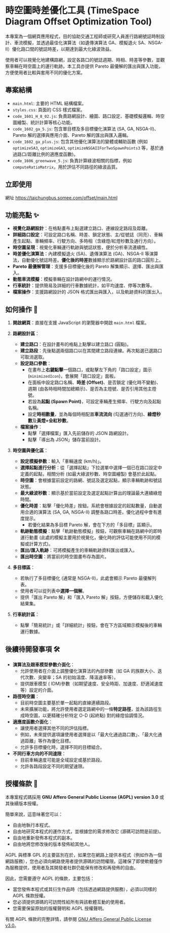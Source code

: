 # 時空圖時差優化工具 (TimeSpace Diagram Offset Optimization Tool)

本專案為一個網頁應用程式，目的協助交通工程師或研究人員進行路網號誌時制設計、車流模擬，並透過最佳化演算法（如遺傳演算法 GA、模擬退火 SA、NSGA-II）優化路口間的號誌時差，以期達到最大化綠波效益。

使用者可以視覺化地建構路網，設定各路口的號誌週期、時相、時差等參數，並觀察車輛在時空圖上的運行軌跡。本工具亦提供 Pareto 最優解的匯出與匯入功能，方便使用者比較與套用不同的優化方案。

## 專案結構

-   `main.html`: 主要的 HTML 結構檔案。
-   `styles.css`: 頁面的 CSS 樣式檔案。
-   `code_1601_H_8_02.js`: 負責路網設計、繪圖、路口設定、基礎模擬邏輯、時空圖繪製、統計計算等核心功能。
-   `code_1602_ga_5.js`: 包含單目標及多目標優化演算法 (SA, GA, NSGA-II)、Pareto 解的選擇與應用介面、Pareto 解的匯出與匯入邏輯。
-   `code_1602_ga_plus.js`: 包含其他優化演算法的變體或輔助函數 (例如 `optimizeSA3`, `optimizeGA3`, `optimizeNSGAIIForTwoSpawnPoints3` 等，基於通過路口/距離比例的適應度函數)。
-   `code_1606_greenwave_5.js`: 負責計算綠波相關的指標，例如 `computeRatioMatrix`，用於評估不同路徑的綠波品質。

## 立即使用
網址 https://taichungbus.somee.com/offset/main.html

## 功能亮點 ✨

* **視覺化路網設計**：在格點畫布上點選建立路口、連線設定路段及距離。
* **詳細路口設定**：可設定路口名稱、時差、鎖定狀態、主/從號誌（同亮）、車輛產生起點、車輛頻率、行駛方向、多時相（含綠燈/紅燈秒數及通行方向）。
* **時空圖呈現**：視覺化車輛運行軌跡與號誌狀態，便於分析車流連續性。
* **時差優化演算法**：內建模擬退火 (SA)、遺傳演算法 (GA)、NSGA-II 等演算法，自動優化號誌時差。**優化後的時差**數據顯示於路網設計區的路口圓形上。
* **Pareto 最優解管理**：支援多目標優化後的 Pareto 解集顯示、選擇、匯出與匯入。
* **動態車流模擬**：模擬車輛在設計路網中的運行情況。
* **行車統計**：提供簡易及詳細的行車數據統計，如平均速度、停等次數等。
* **檔案操作**：支援路網設計的 JSON 格式匯出與匯入，以及軌跡資料的匯出入。

## 如何操作 🚀

1.  **開啟網頁**：直接在支援 JavaScript 的瀏覽器中開啟 `main.html` 檔案。

2.  **路網設計區**：
    * **建立路口**：在設計畫布的格點上點擊以建立路口 (圓點)。
    * **建立路段**：先後點選兩個路口以在其間建立路段連線。再次點選已選路口可取消選取。
    * **設定路口參數**：
        * 在畫布上**右鍵點擊**一個路口，或點擊左下角的「路口設定」圖示 (`minimizedIcon`)，會展開「路口設定」面板。
        * 在面板中設定路口名稱、**時差 (Offset)**、是否鎖定 (優化時不變動)、週期 (由各時相時間加總顯示)、是否為主燈號、是否引用其他主燈號。
        * 若設為**起點 (Spawn Point)**，可設定車輛產生頻率、行駛方向及起點名稱。
        * 設定**時相數量**，並為每個時相配置**車流流向** (勾選通行方向)、**綠燈秒數**及**黃燈+全紅秒數**。
    * **檔案操作**：
        * 點擊「選擇檔案」匯入先前儲存的 JSON 路網設計。
        * 點擊「導出為 JSON」儲存當前設計。

3.  **時空圖與優化區**：
    * **設定模擬參數**：輸入「車輛速度 (km/h)」。
    * **選擇起點進行分析**：從「選擇起點」下拉選單中選擇一個已在路口設定中定義的起點，相關分析 (如最大綠波秒數、時空圖繪製) 會基於此起點。
    * **時空圖**：會根據當前設定的路網、號誌及選定起點，顯示車輛軌跡和號誌狀態。
    * **最大綠波秒數**：顯示基於當前設定及選定起點計算出的理論最大連續綠燈時間。
    * **優化時差**：點擊「優化時差」按鈕。系統會根據設定的起點數量，自動選用合適的演算法 (SA, GA, NSGA-II) 調整各路口時差。優化過程中會有進度提示。
        * 若優化結果為多目標 Pareto 解，會在下方的「多目標」區顯示。
    * **軌跡動態模擬**：點擊「軌跡動態模擬」按鈕，可觀察車輛在路網中的即時運行動畫 (此處的模擬主要用於視覺化，優化時的評估可能使用不同的模擬或計算方式)。
    * **匯出/匯入軌跡**：可將模擬產生的車輛軌跡資料匯出或匯入。
    * **匯出時空圖**：將當前的時空圖畫布存為圖片。

4.  **多目標區**：
    * 若執行了多目標優化 (通常是 NSGA-II)，此處會顯示 Pareto 最優解列表。
    * 使用者可以從列表中**選擇一個解**。
    * 提供「匯出 Pareto 解」和「匯入 Pareto 解」按鈕，方便儲存和載入優化結果集。

5.  **行車統計區**：
    * 點擊「簡易統計」或「詳細統計」按鈕，會在下方區域顯示模擬後的車輛運行數據。

## 後續待開發事項 🛠️

* **演算法及跟車模型參數介面化**：
    * 允許使用者在介面上調整優化演算法的內部參數（如 GA 的族群大小、迭代次數、突變率；SA 的初始溫度、降溫速率等）。
    * 提供跟車模型 ( IDM)參數（如期望速度、安全時距、加速度、舒適減速度等）設定的介面。
* **路徑時空圖**：
    * 目前時空圖主要基於單一起點的直線連續路段。
    * 未來擴展功能，將允許使用者選定路網中的一條**特定路徑**，並為該路徑生成時空圖，以更精確分析特定 O-D (起終點) 對的綠燈協調情況。
* **適應度函數介面化**：
    * 讓使用者選擇其他不同的評估指標。
    * 例如，未來提供選項讓使用者選擇是以「最大化通過路口數」、「最大化通過距離」等作為優化目標。
    * 允許多目標優化時，選擇不同的目標組合。
* **不同行車方向的不同速限**：
    * 目前車輛速度可能是全域設定或基於路段。
    * 允許各路段設定不同的期望速限。

## 授權條款 📜

本專案程式碼採用 **GNU Affero General Public License (AGPL) version 3.0** 或其後續版本授權。

簡單來說，這意味著您可以：
* 自由地執行本程式。
* 自由地研究本程式的運作方式，並根據您的需求修改它 (源碼可訪問是前提)。
* 自由地重新發佈本程式的副本。
* 自由地將您修改後的版本發佈給其他人。

AGPL 與標準 GPL 的主要區別在於，如果您在網路上提供本程式（例如作為一個網路服務），您也必須向網路使用者提供源碼的訪問權限。這確保了即使軟體僅作為服務提供，使用者及其開發者社群仍能保有修改和再發佈的自由。

因此，您需要遵守 AGPL 的條款，主要包括：
* 當您發佈本程式或其衍生作品時（包括透過網路提供服務），必須以同樣的 AGPL 條款授權。
* 您必須提供源碼的可訪問性給所有與該軟體互動的使用者。
* 您需要保留原始的版權聲明和 AGPL 授權聲明。

有關 AGPL 條款的完整詳情，請參閱 [GNU Affero General Public License v3.0](https://www.gnu.org/licenses/agpl-3.0.html)。
